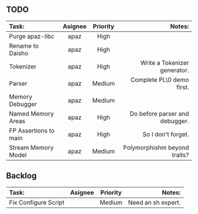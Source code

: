 

## TODO
| Task:                 | Asignee | Priority | Notes:                         |
| :-------------------- | :-----: | :------: | -----------------------------: |
| Purge apaz-libc       | apaz    | High     |                                |
| Rename to Daisho      | apaz    | High     |                                |
| Tokenizer             | apaz    | High     | Write a Tokenizer generator.   |
| Parser                | apaz    | Medium   | Complete PL\0 demo first.      |
| Memory Debugger       | apaz    | Medium   |                                |
| Named Memory Areas    | apaz    | High     | Do before parser and debugger. |
| FP Assertions to main | apaz    | High     | So I don't forget.             |
| Stream Memory Model   | apaz    | Medium   | Polymorphishm beyond traits?   |


## Backlog
| Task:                 | Asignee | Priority | Notes:                         |
| :-------------------- | :-----: | :------: | -----------------------------: |
| Fix Configure Script  |         | Medium   | Need an sh expert.             |
